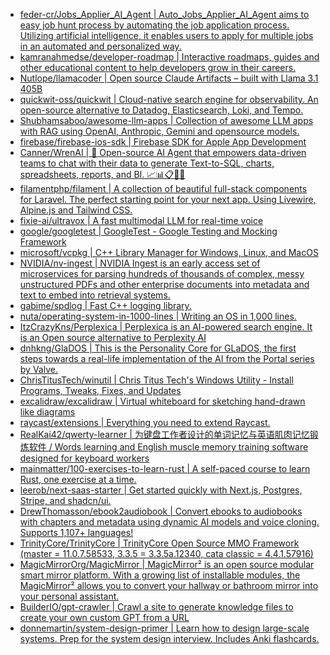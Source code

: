 + [feder-cr/Jobs_Applier_AI_Agent | Auto_Jobs_Applier_AI_Agent aims to easy job hunt process by automating the job application process. Utilizing artificial intelligence, it enables users to apply for multiple jobs in an automated and personalized way.](https://github.com//feder-cr/Jobs_Applier_AI_Agent)
+ [kamranahmedse/developer-roadmap | Interactive roadmaps, guides and other educational content to help developers grow in their careers.](https://github.com//kamranahmedse/developer-roadmap)
+ [Nutlope/llamacoder | Open source Claude Artifacts – built with Llama 3.1 405B](https://github.com//Nutlope/llamacoder)
+ [quickwit-oss/quickwit | Cloud-native search engine for observability. An open-source alternative to Datadog, Elasticsearch, Loki, and Tempo.](https://github.com//quickwit-oss/quickwit)
+ [Shubhamsaboo/awesome-llm-apps | Collection of awesome LLM apps with RAG using OpenAI, Anthropic, Gemini and opensource models.](https://github.com//Shubhamsaboo/awesome-llm-apps)
+ [firebase/firebase-ios-sdk | Firebase SDK for Apple App Development](https://github.com//firebase/firebase-ios-sdk)
+ [Canner/WrenAI | 🤖 Open-source AI Agent that empowers data-driven teams to chat with their data to generate Text-to-SQL, charts, spreadsheets, reports, and BI. 📈📊📋🧑‍💻](https://github.com//Canner/WrenAI)
+ [filamentphp/filament | A collection of beautiful full-stack components for Laravel. The perfect starting point for your next app. Using Livewire, Alpine.js and Tailwind CSS.](https://github.com//filamentphp/filament)
+ [fixie-ai/ultravox | A fast multimodal LLM for real-time voice](https://github.com//fixie-ai/ultravox)
+ [google/googletest | GoogleTest - Google Testing and Mocking Framework](https://github.com//google/googletest)
+ [microsoft/vcpkg | C++ Library Manager for Windows, Linux, and MacOS](https://github.com//microsoft/vcpkg)
+ [NVIDIA/nv-ingest | NVIDIA Ingest is an early access set of microservices for parsing hundreds of thousands of complex, messy unstructured PDFs and other enterprise documents into metadata and text to embed into retrieval systems.](https://github.com//NVIDIA/nv-ingest)
+ [gabime/spdlog | Fast C++ logging library.](https://github.com//gabime/spdlog)
+ [nuta/operating-system-in-1000-lines | Writing an OS in 1,000 lines.](https://github.com//nuta/operating-system-in-1000-lines)
+ [ItzCrazyKns/Perplexica | Perplexica is an AI-powered search engine. It is an Open source alternative to Perplexity AI](https://github.com//ItzCrazyKns/Perplexica)
+ [dnhkng/GlaDOS | This is the Personality Core for GLaDOS, the first steps towards a real-life implementation of the AI from the Portal series by Valve.](https://github.com//dnhkng/GlaDOS)
+ [ChrisTitusTech/winutil | Chris Titus Tech's Windows Utility - Install Programs, Tweaks, Fixes, and Updates](https://github.com//ChrisTitusTech/winutil)
+ [excalidraw/excalidraw | Virtual whiteboard for sketching hand-drawn like diagrams](https://github.com//excalidraw/excalidraw)
+ [raycast/extensions | Everything you need to extend Raycast.](https://github.com//raycast/extensions)
+ [RealKai42/qwerty-learner | 为键盘工作者设计的单词记忆与英语肌肉记忆锻炼软件 / Words learning and English muscle memory training software designed for keyboard workers](https://github.com//RealKai42/qwerty-learner)
+ [mainmatter/100-exercises-to-learn-rust | A self-paced course to learn Rust, one exercise at a time.](https://github.com//mainmatter/100-exercises-to-learn-rust)
+ [leerob/next-saas-starter | Get started quickly with Next.js, Postgres, Stripe, and shadcn/ui.](https://github.com//leerob/next-saas-starter)
+ [DrewThomasson/ebook2audiobook | Convert ebooks to audiobooks with chapters and metadata using dynamic AI models and voice cloning. Supports 1,107+ languages!](https://github.com//DrewThomasson/ebook2audiobook)
+ [TrinityCore/TrinityCore | TrinityCore Open Source MMO Framework (master = 11.0.7.58533, 3.3.5 = 3.3.5a.12340, cata classic = 4.4.1.57916)](https://github.com//TrinityCore/TrinityCore)
+ [MagicMirrorOrg/MagicMirror | MagicMirror² is an open source modular smart mirror platform. With a growing list of installable modules, the MagicMirror² allows you to convert your hallway or bathroom mirror into your personal assistant.](https://github.com//MagicMirrorOrg/MagicMirror)
+ [BuilderIO/gpt-crawler | Crawl a site to generate knowledge files to create your own custom GPT from a URL](https://github.com//BuilderIO/gpt-crawler)
+ [donnemartin/system-design-primer | Learn how to design large-scale systems. Prep for the system design interview. Includes Anki flashcards.](https://github.com//donnemartin/system-design-primer)
